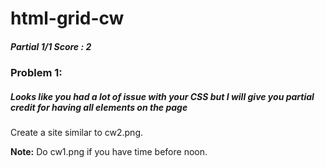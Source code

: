 # html-grid-cw
##### Partial 1/1 Score : 2
### Problem 1:
##### Looks like you had a lot of issue with your CSS but I will give you partial credit for having all elements on the page
Create a site similar to cw2.png.

<strong>Note:</strong> Do cw1.png if you have time before noon.
